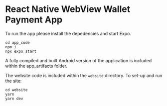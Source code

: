 # React Native WebView Wallet Payment App

To run the app please install the depedencies and start Expo.

```
cd app_code
npm i
npx expo start
```

A fully compiled and built Android version of the application is included within the app_artifacts folder.

The website code is included within the `website` directory. To set-up and run the site:

```
cd website
yarn
yarn dev
```

